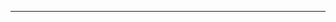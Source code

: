 
------------------------
<!-- Things to do -->
<!-- Stylize start area
      + create custom button
      + customize heading
// Stylize play area -->